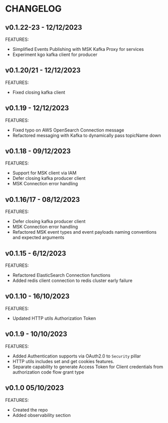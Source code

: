 # CHANGELOG

## v0.1.22-23 -  12/12/2023

FEATURES:

* Simplified Events Publishing with MSK Kafka Proxy for services
* Experiment kgo kafka client for producer

## v0.1.20/21 -  12/12/2023

FEATURES:

* Fixed closing kafka client

## v0.1.19 -  12/12/2023

FEATURES:

* Fixed typo on AWS OpenSearch Connection message
* Refactored messaging with Kafka to dynamically pass topicName down

## v0.1.18 -  09/12/2023

FEATURES:

* Support for MSK client via IAM 
* Defer closing kafka producer client
* MSK Connection error handling

## v0.1.16/17 -  08/12/2023

FEATURES:

* Defer closing kafka producer client
* MSK Connection error handling
* Refactored MSK event types and event payloads naming conventions and expected arguments

## v0.1.15 -  6/12/2023

FEATURES:

* Refactored ElasticSearch Connection functions
* Added redis client connection to redis cluster early failure

## v0.1.10 -  16/10/2023

FEATURES:

* Updated HTTP utils Authorization Token

## v0.1.9 -  10/10/2023

FEATURES:

* Added Authentication supports via OAuth2.0 to `Security` pillar
* HTTP utils includes set and get cookies features.
* Separate capability to generate Access Token for Client credentials from authorization code flow grant type


## v0.1.0 05/10/2023

FEATURES:

* Created the repo
* Added observability section
